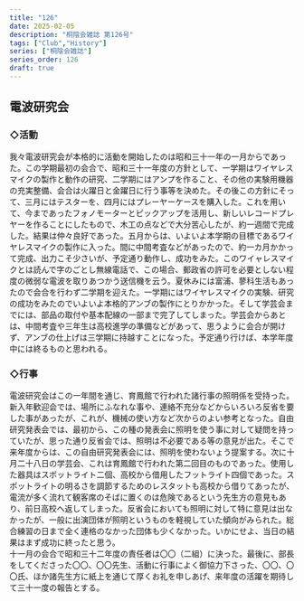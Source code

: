 ```yaml
---
title: "126"
date: 2025-02-05
description: "桐陰会雑誌 第126号"
tags: ["Club","History"]
series: ["桐陰会雑誌"]
series_order: 126
draft: true
---
```


## 電波研究会

### ◇活動
我々電波研究会が本格的に活動を開始したのは昭和三十一年の一月からであった。この学期最初の会合で、昭和三十一年度の方針として、一学期はワイヤレスマイクの製作と動作の研究、二学期にはアンプを作ること、その他の実験用機器の充実整備、会合は火躍日と金躍日に行う事等を決めた。その後この方針にそって、三月にはテスターを、四月にはプレーヤーケースを購入した。これを用いて、今まであったフォノモーターとピックアップを活用し、新しいレコードプレヤーを作ることにしたもので、木工の点などで大分苦心したが、約一週間で完成した。結果は仲々良好であった。五月からは、いよいよ本学期の目標であるワイヤレスマイクの製作に入った。間に中間考査などがあったので、約一カ月かかって完成、出力こそ少さいが、予定通り動作し、成功をみた。このワイャレスマイクとは読んで字のごとし無線電話で、この場合、郵政省の許可を必要としない程度の微弱な電波を取りあつかう送信機を云う。夏休みには富浦、蓼科生活もあったので会合を行わず二学期を迎えた。一学期にはワイヤレスマイクの実験、研究の成功をみたのでいよいよ本格的アンブの製作にとりかかった。そして学芸会までには、部品の取付や基本配線の一部まで完了してしまった。学芸会からあとは、中間考査や三年生は高校進学の準備などがあって、思うように会合が開けず、アンブの仕上げは三学期に持越すことになった。予定通り行けば、本学年度中には終るものと思われる。

### ◇行事
電波研究会はこの一年間を通じ、育鳳館で行われた諸行事の照明係を受持った。新入年歓迎会では、場所にふなれな事や、連絡不充分などからいろいろ反省を要した事があったが、これが、機械の使い方など次からのよい参考となった。自由研究発表会では、最初から、この種の発表会に照明を使う事に対して疑問を持っていたが、思った通り反省会では、照明は不必要である等の意見が出た。そこで来年度からは、この自由研究発表会には、照明を使わないょう提案する。次に十月二十八日の学芸会、これは育鳳館で行われた第二回目のものであった。使用した器具はスポットライト二個、高校から借用したフットライト四個であった。スポットライトの明るさを調節するためのレスタットも高校から借りてあったが、電流が多く流れて観客席のそばに置くのは危険であるという先生方の意見もあり、前日高校へ返してしまった。反省会においても照明に対して特に意見は出なかったが、一般に出演団体が照明というものを軽視していた傾向がみられた。総合練習の日まで全く連格のなかった団体も少くなかった。いかにせよ、当日の結果はまず成功に終ったと思う。<br>
十一月の会合で昭和三十二年度の責任者は〇〇（二組）に決った。最後に、部長をしてくださった〇〇、〇〇先生、活動に行事によく御協力下さった、〇〇、〇〇氏、ほか諸先生方に紙上を通じて厚くお礼を申しあげ、来年度の活躍を期待して三十一度の報告とする。